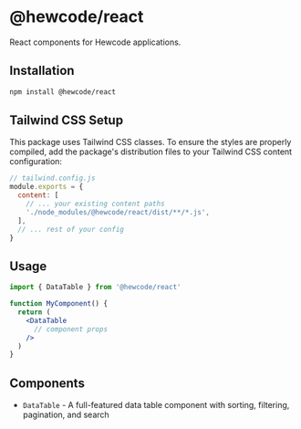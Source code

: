 # @hewcode/react

React components for Hewcode applications.

## Installation

```bash
npm install @hewcode/react
```

## Tailwind CSS Setup

This package uses Tailwind CSS classes. To ensure the styles are properly compiled, add the package's distribution files to your Tailwind CSS content configuration:

```js
// tailwind.config.js
module.exports = {
  content: [
    // ... your existing content paths
    './node_modules/@hewcode/react/dist/**/*.js',
  ],
  // ... rest of your config
}
```

## Usage

```jsx
import { DataTable } from '@hewcode/react'

function MyComponent() {
  return (
    <DataTable
      // component props
    />
  )
}
```

## Components

- `DataTable` - A full-featured data table component with sorting, filtering, pagination, and search